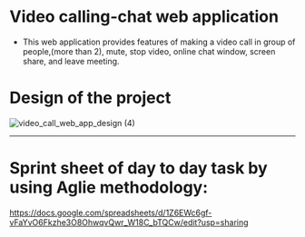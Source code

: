 # Video calling-chat web application
- This web application provides features of making a video call in group of people,(more than 2), mute, stop video, online chat window, screen share, and leave meeting.

# Design of the project
![video_call_web_app_design (4)](https://user-images.githubusercontent.com/62839539/124074021-7e8fc900-da60-11eb-9fda-be4c4df6fada.png)

______________________________________________________________________________________________________________________

# Sprint sheet of day to day task by using Aglie methodology:
https://docs.google.com/spreadsheets/d/1Z6EWc6gf-vFaYvO6Fkzhe3O8OhwqvQwr_W18C_bTQCw/edit?usp=sharing
